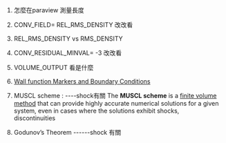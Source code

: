1. 怎麼在paraview 測量長度

2. CONV_FIELD= REL_RMS_DENSITY 改改看

3. REL_RMS_DENSITY  vs  RMS_DENSITY

4. CONV_RESIDUAL_MINVAL= -3  改改看

5. VOLUME_OUTPUT 看是什麼

6. [Wall function Markers and Boundary Conditions ]( https://su2code.github.io/docs_v7/Markers-and-BC/)

7. MUSCL scheme : ----shock有關
    The **MUSCL scheme** is a [finite volume method](https://en.wikipedia.org/wiki/Finite_volume_method "Finite volume method") that can provide highly accurate numerical solutions for a given system, even in cases where the solutions exhibit shocks, discontinuities

8. Godunov’s Theorem ------shock 有關